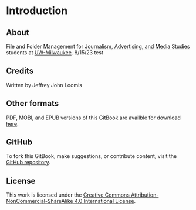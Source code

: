 # Introduction

## About

File and Folder Management for [Journalism, Advertising, and Media Studies](http://uwm.edu/journalism-advertising-media-studies/) students at [UW-Milwaukee](http://uwm.edu/). 8/15/23 test

## Credits

Written by Jeffrey John Loomis

## Other formats

PDF, MOBI, and EPUB versions of this GitBook are availble for download [here](https://www.gitbook.com/book/jjloomis/file-and-folder-management/details).

## GitHub

To fork this GitBook, make suggestions, or contribute content, visit the [GitHub repository](https://github.com/jjloomis/file-and-folder-management).

## License

This work is licensed under the [Creative Commons Attribution-NonCommercial-ShareAlike 4.0 International License](https://creativecommons.org/licenses/by-nc-sa/4.0/).
